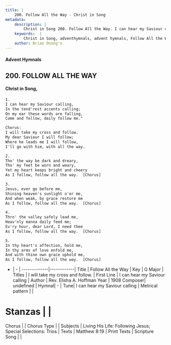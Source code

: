 ```yaml
---
title: |
    200. Follow All the Way - Christ in Song
metadata:
    description: |
        Christ in Song 200. Follow All the Way. I can hear my Saviour calling, In the tend'rest accents calling; On my ear these words are falling, Come and follow, daily follow me." Chorus: I will take my cross and follow. My dear Saviour I will follow; Where he leads me I will follow, I'll go with him, with all the way.
    keywords:  |
        Christ in Song, adventhymnals, advent hymnals, Follow All the Way, I can hear my Saviour calling. I will take my cross and follow.
    author: Brian Onang'o
---
```


#### Advent Hymnals
## 200. FOLLOW ALL THE WAY
####  Christ in Song,

```txt
1.
I can hear my Saviour calling,
In the tend'rest accents calling;
On my ear these words are falling,
Come and follow, daily follow me."

Chorus:
I will take my cross and follow.
My dear Saviour I will follow;
Where he leads me I will follow,
I'll go with him, with all the way.

2.
Tho' the way be dark and dreary,
Tho' my feet be worn and weary,
Yet my heart keeps bright and cheery
As I follow, follow all the way.  [Chorus]

3.
Jesus, ever go before me,
Shining heaven's sunlight o'er me,
And when weak, by grace restore me
As I follow, follow all the way.  [Chorus]

4.
Thro' the valley safely lead me,
Heav'nly manna daily feed me;
Ev'ry hour, dear Lord, I need thee
As I follow, follow all the way.  [Chorus]

5.
In thy heart's affection, hold me,
In thy arms of love enfold me,
And with thine own grace uphold me,
As I follow, follow all the way.  [Chorus]

```

- |   -  |
-------------|------------|
Title | Follow All the Way |
Key | G Major |
Titles | I will take my cross and follow. |
First Line | I can hear my Saviour calling |
Author | Rev. Elisha A. Hoffman
Year | 1908
Composer| undefined |
Hymnal|  - |
Tune| I can hear my Saviour calling |
Metrical pattern | |
# Stanzas |  |
Chorus |  |
Chorus Type |  |
Subjects | Living His Life: Following Jesus; Special Selections: Trios |
Texts | Matthew 8:19 |
Print Texts | 
Scripture Song |  |
    

